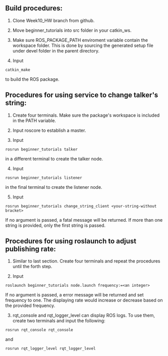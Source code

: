 ## Build procedures:
1. Clone Week10_HW branch from github.

2. Move beginner_tutorials into src folder in your catkin_ws.

2. Make sure ROS_PACKAGE_PATH enviroment variable contain the workspace folder. This is done by sourcing the generated setup file under devel folder in the parent directory.

3. Input 
```
catkin_make
```
to build the ROS package.

## Procedures for using service to change talker's string:
1. Create four terminals. Make sure the package's workspace is included in the PATH variable.

2. Input roscore to establish a master.

3. Input 
```
rosrun beginner_tutorials talker
```
in a different terminal to create the talker node.

4. Input 
```
rosrun beginner_tutorials listener
```
in the final terminal to create the listener node.

5. Input
```
rosrun beginner_tutorials change_string_client <your-string-without bracket>
```
If no argument is passed, a fatal message will be returned. If more than one string is provided, only the first string is passed.

## Procedures for using roslaunch to adjust publishing rate:
1. Similar to last section. Create four terminals and repeat the procedures until the forth step.

2. Input
```
roslaunch beginner_tutorials node.launch frequency:=<an integer>
```
If no argument is passed, a error message will be returned and set frequency to one. The displaying rate would increase or decrease based on the provided frequency.

3. rqt_console and rqt_logger_level can display ROS logs. To use them, create two terminals and input the following:
```
rosrun rqt_console rqt_console
```
and
```
rosrun rqt_logger_level rqt_logger_level
```

